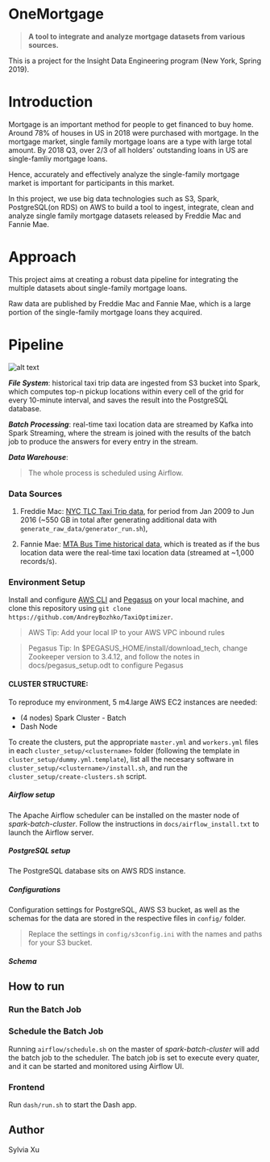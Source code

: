 # OneMortgage
>**A tool to integrate and analyze mortgage datasets from various sources.**

This is a project for the Insight Data Engineering program (New York, Spring 2019).

# Introduction

Mortgage is an important method for people to get financed to buy home. Around 78% of houses in US in 2018 were purchased with mortgage. 
In the mortgage market, single family mortgage loans are a type with large total amount. By 2018 Q3, over 2/3 of all holders' outstanding loans in US are single-famliy mortgage loans. 

Hence, accurately and effectively analyze the single-family mortgage market is important for participants in this market.

In this project, we use big data technologies such as S3, Spark, PostgreSQL(on RDS) on AWS to build a tool to ingest, integrate, clean and analyze single family mortgage datasets released by Freddie Mac and Fannie Mae.

# Approach


This project aims at creating a robust data pipeline for integrating the multiple datasets about single-family mortgage loans.

Raw data are published by Freddie Mac and Fannie Mae, which is a large portion of the single-family mortgage loans they acquired.

# Pipeline

![alt text](pipeline.jpg "Data Pipeline")

***File System***: historical taxi trip data are ingested from S3 bucket into Spark, which computes top-n pickup locations within every cell of the grid for every 10-minute interval, and saves the result into the PostgreSQL database.

***Batch Processing***: real-time taxi location data are streamed by Kafka into Spark Streaming, where the stream is joined with the results of the batch job to produce the answers for every entry in the stream.

***Data Warehouse***: 

> The whole process is scheduled using Airflow.


### Data Sources
  1. Freddie Mac: [NYC TLC Taxi Trip data](http://www.nyc.gov/html/tlc/html/about/trip_record_data.shtml), for period from Jan 2009 to Jun 2016 (~550 GB in total after generating additional data with `generate_raw_data/generator_run.sh`),

  2. Fannie Mae: [MTA Bus Time historical data](http://web.mta.info/developers/MTA-Bus-Time-historical-data.html), which is treated as if the bus location data were the real-time taxi location data (streamed at ~1,000 records/s).


### Environment Setup

Install and configure [AWS CLI](https://aws.amazon.com/cli/) and [Pegasus](https://github.com/InsightDataScience/pegasus) on your local machine, and clone this repository using
`git clone https://github.com/AndreyBozhko/TaxiOptimizer`.

> AWS Tip: Add your local IP to your AWS VPC inbound rules

> Pegasus Tip: In $PEGASUS_HOME/install/download_tech, change Zookeeper version to 3.4.12, and follow the notes in docs/pegasus_setup.odt to configure Pegasus

#### CLUSTER STRUCTURE:

To reproduce my environment, 5 m4.large AWS EC2 instances are needed:

- (4 nodes) Spark Cluster - Batch
- Dash Node

To create the clusters, put the appropriate `master.yml` and `workers.yml` files in each `cluster_setup/<clustername>` folder (following the template in `cluster_setup/dummy.yml.template`), list all the necesary software in `cluster_setup/<clustername>/install.sh`, and run the `cluster_setup/create-clusters.sh` script.


##### Airflow setup

The Apache Airflow scheduler can be installed on the master node of *spark-batch-cluster*. Follow the instructions in `docs/airflow_install.txt` to launch the Airflow server.

##### PostgreSQL setup

The PostgreSQL database sits on AWS RDS instance.

##### Configurations

Configuration settings for PostgreSQL, AWS S3 bucket, as well as the schemas for the data are stored in the respective files in `config/` folder.
> Replace the settings in `config/s3config.ini` with the names and paths for your S3 bucket.


##### Schema

## How to run

### Run the Batch Job

### Schedule the Batch Job
Running `airflow/schedule.sh` on the master of *spark-batch-cluster* will add the batch job to the scheduler. The batch job is set to execute every quater, and it can be started and monitored using Airflow UI.

### Frontend

Run `dash/run.sh` to start the Dash app.

## Author

Sylvia Xu
